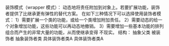 装饰模式（wrapper 模式）：
    动态地将责任附加到对象上。若要扩展功能，装饰者提供了比继承更有弹性的替代方案。
 在如下三种情况下可以选择使用装饰者模式：
         1）需要扩展一个类的功能，或给一个类增加附加责任。
         2）需要动态的给一个对象增加功能，这些功能可以再动态地撤销。
         3）需要增加一些基本功能的排列组合而产生的非常大量的功能，从而使继承变得 不现实。
 结构：
        抽象父类
 被装饰者       抽象装饰者类
        具体装饰者类A      具体装饰者类A
        
        